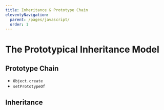 ```yaml
---
title: Inheritance & Prototype Chain
eleventyNavigation:
  parent: /pages/javascript/
  order: 1
---
```


# The Prototypical Inheritance Model

## Prototype Chain

- `Object.create`
- `setPrototypeOf`

## Inheritance
